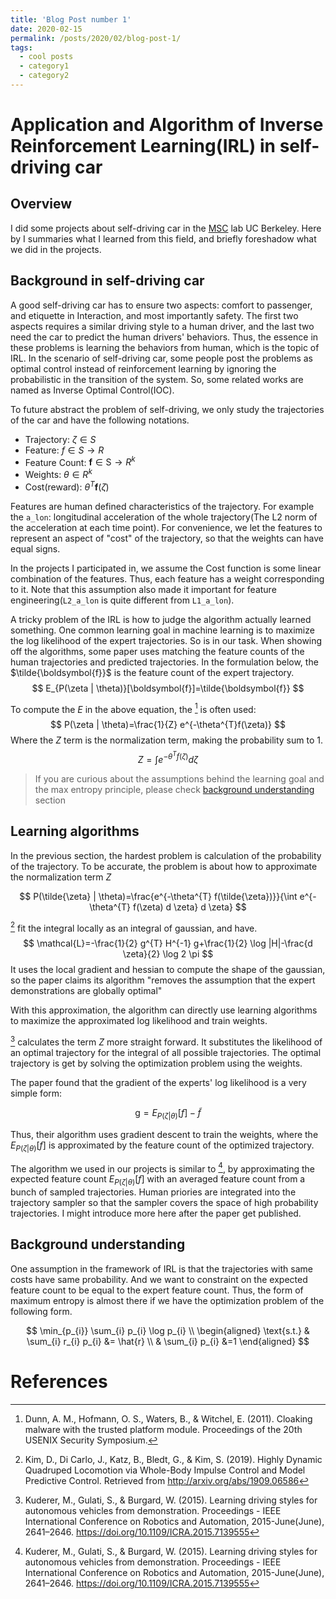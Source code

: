 ```yaml
---
title: 'Blog Post number 1'
date: 2020-02-15
permalink: /posts/2020/02/blog-post-1/
tags:
  - cool posts
  - category1
  - category2
---
```


# Application and Algorithm of Inverse Reinforcement Learning(IRL) in self-driving car


## Overview

I did some projects about self-driving car in the [MSC](https://yangcyself.github.io/) lab UC Berkeley. Here by I summaries what I learned from this field, and briefly foreshadow what we did in the projects.

## Background in self-driving car

A good self-driving car has to ensure two aspects: comfort to passenger, and etiquette in Interaction, and most importantly safety. The first two aspects requires a similar driving style to a human driver, and the last two need the car to predict the human drivers' behaviors. Thus, the essence in these problems is learning the behaviors from human, which is the topic of IRL. In the scenario of self-driving car, some people post the problems as optimal control instead of reinforcement learning by ignoring the probabilistic in the transition of the system. So, some related works are named as Inverse Optimal Control(IOC).

To future abstract the problem of self-driving, we only study the trajectories of the car and have the following notations.

- Trajectory: $\zeta \in S$
- Feature: $f \in S \rightarrow R$
- Feature Count: $\boldsymbol{f} \in \mathrm{S} \rightarrow R^{k}$
- Weights: $\theta \in R^{k}$
- Cost(reward): $\theta^{T} \boldsymbol{f}(\zeta)$

Features are human defined characteristics of the trajectory. For example the `a_lon`: longitudinal acceleration of the whole trajectory(The L2 norm of the acceleration at each time point). For convenience, we let the features to represent an aspect of "cost" of the trajectory, so that the weights can have equal signs.

In the projects I participated in, we assume the Cost function is some linear combination of the features. Thus, each feature has a weight corresponding to it. Note that this assumption also made it important for feature engineering(`L2_a_lon` is quite different from `L1_a_lon`).

A tricky problem of the IRL is how to judge the algorithm actually learned something. One common learning goal in machine learning is to maximize the log likelihood of the expert trajectories. So is in our task. When showing off the algorithms, some paper uses matching the feature counts of the human trajectories and predicted trajectories. In the formulation below, the $\tilde{\boldsymbol{f}}$ is the feature count of the expert trajectory.
$$
E_{P(\zeta | \theta)}[\boldsymbol{f}]=\tilde{\boldsymbol{f}}
$$


To compute the $E$ in the above equation, the [^MaxEntro] is often used:
$$
P(\zeta | \theta)=\frac{1}{Z} e^{-\theta^{T}f(\zeta)} 
$$
Where the $Z$ term is the normalization term, making the probability sum to 1.
$$
Z = \int e^{-\theta^{T} f(\zeta)} d \zeta
$$

> If you are curious about the assumptions behind the learning goal and the max entropy principle, please check [background understanding](#Background-understanding) section

## Learning algorithms

In the previous section, the hardest problem is calculation of the probability of the trajectory. To be accurate, the problem is about how to approximate the normalization term $Z$

$$
P(\tilde{\zeta} | \theta)=\frac{e^{-\theta^{T} f(\tilde{\zeta})}}{\int e^{-\theta^{T} f(\zeta) d \zeta} d \zeta}
$$

[^CIOC] fit the integral locally as an integral of gaussian, and have. 
$$
\mathcal{L}=-\frac{1}{2} g^{T} H^{-1} g+\frac{1}{2} \log |H|-\frac{d \zeta}{2} \log 2 \pi
$$
It uses the local gradient and hessian to compute the shape of the gaussian, so the paper claims its algorithm "removes the assumption that the expert demonstrations are globally optimal"

With this approximation, the algorithm can directly use learning algorithms to maximize the approximated log likelihood and train weights.

[^Opt-IRL] calculates the term $Z$ more straight forward. It substitutes the likelihood of an optimal trajectory for the integral of all possible trajectories. The optimal trajectory is get by solving the optimization problem using the weights.

The paper found that the gradient of the experts' log likelihood is a very simple form:

$$
\mathrm{g}=E_{P(\zeta | \theta)}[f]-\tilde{f}
$$

Thus, their algorithm uses gradient descent to train the weights, where the $E_{P(\zeta | \theta)}[f]$ is approximated by the feature count of the optimized trajectory.


The algorithm we used in our projects is similar to [^Opt-IRL], by approximating the expected feature count $E_{P(\zeta | \theta)}[f]$ with an averaged feature count from a bunch of sampled trajectories. Human priories are integrated into the trajectory sampler so that the sampler covers the space of high probability trajectories. I might introduce more here after the paper get published.

## Background understanding

One assumption in the framework of IRL is that the trajectories with same costs have same probability. And we want to constraint on the expected feature count to be equal to the expert feature count. Thus, the form of maximum entropy is almost there if we have the optimization problem of the following form.

$$
\min_{p_{i}} \sum_{i} p_{i} \log p_{i} \\
\begin{aligned}
\text{s.t.} &   \sum_{i} r_{i}  p_{i} &= \hat{r} \\
   & \sum_{i} p_{i}  &=1
\end{aligned}
$$

# References
[^CIOC]: Kim, D., Di Carlo, J., Katz, B., Bledt, G., & Kim, S. (2019). Highly Dynamic Quadruped Locomotion via Whole-Body Impulse Control and Model Predictive Control. Retrieved from http://arxiv.org/abs/1909.06586

[^Opt-IRL]: Kuderer, M., Gulati, S., & Burgard, W. (2015). Learning driving styles for autonomous vehicles from demonstration. Proceedings - IEEE International Conference on Robotics and Automation, 2015-June(June), 2641–2646. https://doi.org/10.1109/ICRA.2015.7139555

[^MaxEntro]: Dunn, A. M., Hofmann, O. S., Waters, B., & Witchel, E. (2011). Cloaking malware with the trusted platform module. Proceedings of the 20th USENIX Security Symposium.
